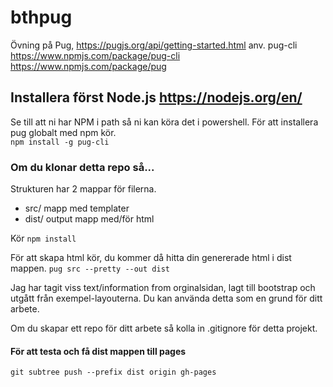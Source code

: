 # bthpug

Övning på Pug, https://pugjs.org/api/getting-started.html 
anv. pug-cli https://www.npmjs.com/package/pug-cli
https://www.npmjs.com/package/pug

## Installera först Node.js https://nodejs.org/en/

Se till att ni har NPM i path så ni kan köra det i powershell.
För att installera pug globalt med npm kör.  
  `npm install -g pug-cli`

### Om du klonar detta repo så...
Strukturen har 2 mappar för filerna.
* src/ mapp med templater
* dist/ output mapp med/för html

Kör `npm install`

För att skapa html kör, du kommer då hitta din genererade html i dist mappen.
`pug src --pretty --out dist`

Jag har tagit viss text/information from orginalsidan, lagt till bootstrap och utgått från exempel-layouterna.
Du kan använda detta som en grund för ditt arbete.

Om du skapar ett repo för ditt arbete så kolla in .gitignore för detta projekt.

#### För att testa och få dist mappen till pages

`git subtree push --prefix dist origin gh-pages`
